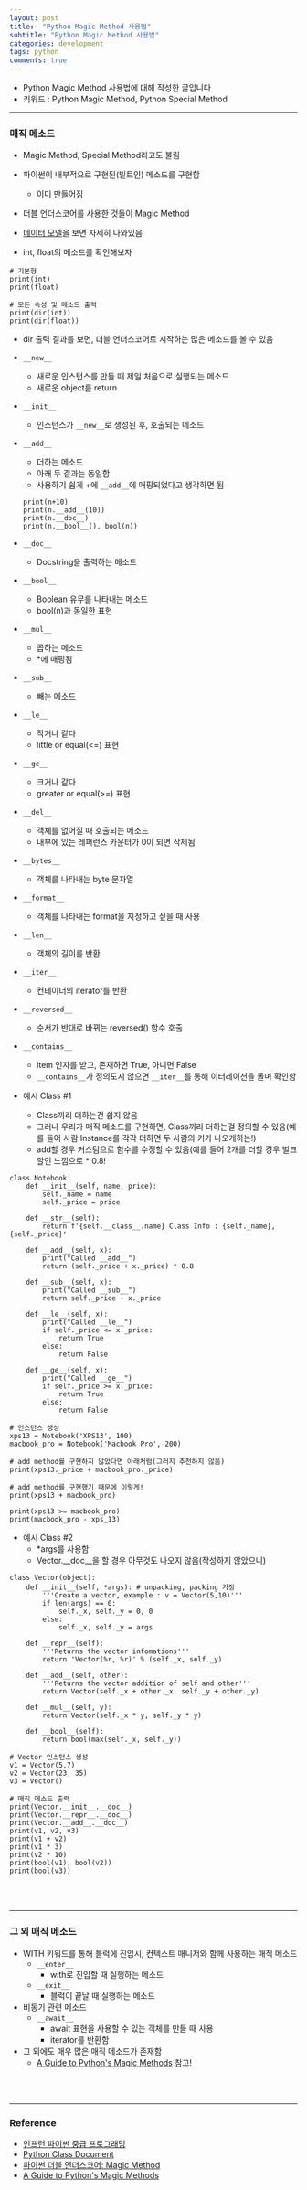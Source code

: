 ```yaml
---
layout: post
title:  "Python Magic Method 사용법"
subtitle: "Python Magic Method 사용법"
categories: development
tags: python
comments: true
---
```


- Python Magic Method 사용법에 대해 작성한 글입니다
- 키워드 : Python Magic Method, Python Special Method
	
	
	
---


### 매직 메소드
- Magic Method, Special Method라고도 불림
- 파이썬이 내부적으로 구현된(빌트인) 메소드를 구현함
	- 이미 만들어짐
- 더블 언더스코어를 사용한 것들이 Magic Method
- [데이터 모델](https://docs.python.org/ko/3.7/reference/datamodel.html#special-method-names)을 보면 자세히 나와있음

- int, float의 메소드를 확인해보자

```
# 기본형
print(int)
print(float)

# 모든 속성 및 메소드 출력
print(dir(int))
print(dir(float))
```

- dir 출력 결과를 보면, 더블 언더스코어로 시작하는 많은 메소드를 볼 수 있음
- `__new__`
	- 새로운 인스턴스를 만들 때 제일 처음으로 실행되는 메소드
	- 새로운 object를 return
- `__init__`
	- 인스턴스가 `__new__`로 생성된 후, 호출되는 메소드
- `__add__`
	- 더하는 메소드
	- 아래 두 결과는 동일함
	- 사용하기 쉽게 +에 `__add__`에 매핑되었다고 생각하면 됨
	
	
	```
	print(n+10)
	print(n.__add__(10))
	print(n.__doc__)
	print(n.__bool__(), bool(n))
	```
	
- `__doc__`
	- Docstring을 출력하는 메소드
- `__bool__`
	- Boolean 유무를 나타내는 메소드
	- bool(n)과 동일한 표현
- `__mul__`
	- 곱하는 메소드
	- \*에 매핑됨
- `__sub__`
	- 빼는 메소드
- `__le__`
	- 작거나 같다
	- little or equal(<=) 표현
- `__ge__`
	- 크거나 같다
	- greater or equal(>=) 표현
- `__del__`
	- 객체를 없어질 때 호출되는 메소드
	- 내부에 있는 레퍼런스 카운터가 0이 되면 삭제됨
- `__bytes__`
	- 객체를 나타내는 byte 문자열
- `__format__`
	- 객체를 나타내는 format을 지정하고 싶을 때 사용
- `__len__`
	- 객체의 길이를 반환
- `__iter__`
	- 컨테이너의 iterator를 반환
- `__reversed__`
	- 순서가 반대로 바뀌는 reversed() 함수 호출
- `__contains__`
	- item 인자를 받고, 존재하면 True, 아니면 False
	- `__contains__`가 정의도지 않으면 `__iter__`를 통해 이터레이션을 돌며 확인함


- 예시 Class #1
	- Class끼리 더하는건 쉽지 않음
	- 그러나 우리가 매직 메소드를 구현하면, Class끼리 더하는걸 정의할 수 있음(예를 들어 사람 Instance를 각각 더하면 두 사람의 키가 나오게하는!)
	- add할 경우 커스텀으로 함수를 수정할 수 있음(예를 들어 2개를 더할 경우 벌크 할인 느낌으로 * 0.8!

```
class Notebook:
    def __init__(self, name, price):
        self._name = name
        self._price = price
    
    def __str__(self):
        return f'{self.__class__.name} Class Info : {self._name}, {self._price}'
        
    def __add__(self, x):
        print("Called __add__")
        return (self._price + x._price) * 0.8
        
    def __sub__(self, x):
        print("Called __sub__")
        return self._price - x._price
        
    def __le__(self, x):
        print("Called __le__")
        if self._price <= x._price:
            return True
        else:
            return False

    def __ge__(self, x):
        print("Called __ge__")
        if self._price >= x._price:
            return True
        else:
            return False

# 인스턴스 생성  
xps13 = Notebook('XPS13', 100)
macbook_pro = Notebook('Macbook Pro', 200)

# add method를 구현하지 않았다면 아래처럼(그러지 추천하지 않음)
print(xps13._price + macbook_pro._price)

# add method를 구현했기 때문에 이렇게!
print(xps13 + macbook_pro)

print(xps13 >= macbook_pro)
print(macbook_pro - xps_13)
```



- 예시 Class #2
	- *args를 사용함
	- Vector.__doc__을 할 경우 아무것도 나오지 않음(작성하지 않았으니)

```
class Vector(object):
    def __init__(self, *args): # unpacking, packing 가정
        '''Create a vector, example : v = Vector(5,10)'''
        if len(args) == 0:
            self._x, self._y = 0, 0
        else:
            self._x, self._y = args

    def __repr__(self):
        '''Returns the vector infomations'''
        return 'Vector(%r, %r)' % (self._x, self._y)

    def __add__(self, other):
        '''Returns the vector addition of self and other'''
        return Vector(self._x + other._x, self._y + other._y)
    
    def __mul__(self, y):
        return Vector(self._x * y, self._y * y)

    def __bool__(self):
        return bool(max(self._x, self._y))
    
# Vector 인스턴스 생성
v1 = Vector(5,7)
v2 = Vector(23, 35)
v3 = Vector()

# 매직 메소드 출력
print(Vector.__init__.__doc__)
print(Vector.__repr__.__doc__)
print(Vector.__add__.__doc__)
print(v1, v2, v3)
print(v1 + v2)
print(v1 * 3)
print(v2 * 10)
print(bool(v1), bool(v2))
print(bool(v3)) 
```

<br />
<br />

---

### 그 외 매직 메소드
- WITH 키워드를 통해 블럭에 진입시, 컨텍스트 매니저와 함께 사용하는 매직 메소드
	- `__enter__`
		- with로 진입할 때 실행하는 메소드
	- `__exit__`
		- 블럭이 끝날 때 실행하는 메소드
- 비동기 관련 메소드
	- `__await__`
		- await 표현을 사용할 수 있는 객체를 만들 때 사용
		- iterator를 반환함
- 그 외에도 매우 많은 매직 메소드가 존재함
	- [A Guide to Python's Magic Methods](https://rszalski.github.io/magicmethods/) 참고!

<br />
<br />

---

### Reference	
- [인프런 파이썬 중급 프로그래밍](https://www.inflearn.com/course/%ED%94%84%EB%A1%9C%EA%B7%B8%EB%9E%98%EB%B0%8D-%ED%8C%8C%EC%9D%B4%EC%8D%AC-%EC%A4%91%EA%B8%89-%EC%9D%B8%ED%94%84%EB%9F%B0-%EC%98%A4%EB%A6%AC%EC%A7%80%EB%84%90)
- [Python Class Document](https://docs.python.org/ko/3/tutorial/classes.html)
- [파이썬 더블 언더스코어: Magic Method](https://corikachu.github.io/articles/python/python-magic-method)
- [A Guide to Python's Magic Methods](https://rszalski.github.io/magicmethods/)